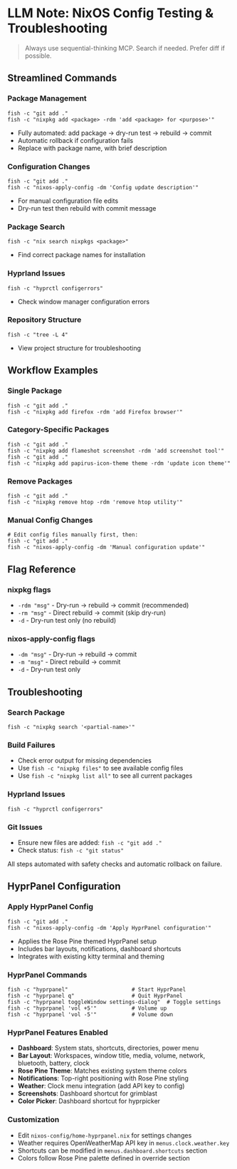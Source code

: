 # LLM Note: NixOS Config Testing & Troubleshooting

> Always use sequential-thinking MCP. Search if needed. Prefer diff if possible.

## Streamlined Commands

### Package Management
```
fish -c "git add ."
fish -c "nixpkg add <package> -rdm 'add <package> for <purpose>'"
```
- Fully automated: add package → dry-run test → rebuild → commit
- Automatic rollback if configuration fails
- Replace <package> with package name, <purpose> with brief description

### Configuration Changes
```
fish -c "git add ."
fish -c "nixos-apply-config -dm 'Config update description'"
```
- For manual configuration file edits
- Dry-run test then rebuild with commit message

### Package Search
```
fish -c "nix search nixpkgs <package>"
```
- Find correct package names for installation

### Hyprland Issues
```
fish -c "hyprctl configerrors"
```
- Check window manager configuration errors

### Repository Structure
```
fish -c "tree -L 4"
```
- View project structure for troubleshooting

## Workflow Examples

### Single Package
```
fish -c "git add ."
fish -c "nixpkg add firefox -rdm 'add Firefox browser'"
```

### Category-Specific Packages
```
fish -c "git add ."
fish -c "nixpkg add flameshot screenshot -rdm 'add screenshot tool'"
fish -c "git add ."
fish -c "nixpkg add papirus-icon-theme theme -rdm 'update icon theme'"
```

### Remove Packages
```
fish -c "git add ."
fish -c "nixpkg remove htop -rdm 'remove htop utility'"
```

### Manual Config Changes
```
# Edit config files manually first, then:
fish -c "git add ."
fish -c "nixos-apply-config -dm 'Manual configuration update'"
```

## Flag Reference

### nixpkg flags
- `-rdm "msg"` - Dry-run → rebuild → commit (recommended)
- `-rm "msg"` - Direct rebuild → commit (skip dry-run)
- `-d` - Dry-run test only (no rebuild)

### nixos-apply-config flags
- `-dm "msg"` - Dry-run → rebuild → commit
- `-m "msg"` - Direct rebuild → commit
- `-d` - Dry-run test only

## Troubleshooting

### Search Package
```
fish -c "nixpkg search '<partial-name>'"
```

### Build Failures
- Check error output for missing dependencies
- Use `fish -c "nixpkg files"` to see available config files
- Use `fish -c "nixpkg list all"` to see all current packages

### Hyprland Issues
```
fish -c "hyprctl configerrors"
```

### Git Issues
- Ensure new files are added: `fish -c "git add ."`
- Check status: `fish -c "git status"`

All steps automated with safety checks and automatic rollback on failure.

## HyprPanel Configuration

### Apply HyprPanel Config
```
fish -c "git add ."
fish -c "nixos-apply-config -dm 'Apply HyprPanel configuration'"
```
- Applies the Rose Pine themed HyprPanel setup
- Includes bar layouts, notifications, dashboard shortcuts
- Integrates with existing kitty terminal and theming

### HyprPanel Commands
```
fish -c "hyprpanel"                    # Start HyprPanel
fish -c "hyprpanel q"                  # Quit HyprPanel  
fish -c "hyprpanel toggleWindow settings-dialog"  # Toggle settings
fish -c "hyprpanel 'vol +5'"           # Volume up
fish -c "hyprpanel 'vol -5'"           # Volume down
```

### HyprPanel Features Enabled
- **Dashboard**: System stats, shortcuts, directories, power menu
- **Bar Layout**: Workspaces, window title, media, volume, network, bluetooth, battery, clock
- **Rose Pine Theme**: Matches existing system theme colors
- **Notifications**: Top-right positioning with Rose Pine styling
- **Weather**: Clock menu integration (add API key to config)
- **Screenshots**: Dashboard shortcut for grimblast
- **Color Picker**: Dashboard shortcut for hyprpicker

### Customization
- Edit `nixos-config/home-hyprpanel.nix` for settings changes
- Weather requires OpenWeatherMap API key in `menus.clock.weather.key`
- Shortcuts can be modified in `menus.dashboard.shortcuts` section
- Colors follow Rose Pine palette defined in override section
